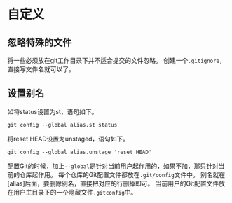 # 自定义

## 忽略特殊的文件
将一些必须放在git工作目录下并不适合提交的文件忽略。
创建一个`.gitignore`，直接写文件名就可以了。

## 设置别名
如将status设置为st，语句如下。
```
git config --global alias.st status
```
将reset HEAD设置为unstaged，语句如下。
```
git config --global alias.unstage 'reset HEAD'
```
配置Git的时候，加上`--global`是针对当前用户起作用的，如果不加，那只针对当前的仓库起作用。
每个仓库的Git配置文件都放在`.git/config`文件中。
别名就在[alias]后面，要删除别名，直接把对应的行删掉即可。
当前用户的Git配置文件放在用户主目录下的一个隐藏文件`.gitconfig`中。
